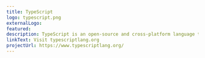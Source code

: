 ```yaml
---
title: TypeScript
logo: typescript.png
externalLogo:
featured:
description: TypeScript is an open-source and cross-platform language that builds on JavaScript by adding static types and type-checking. Types provide a way to describe the shape of an object, and allow TypeScript to validate your code before it runs. These types are also leveraged to power first-class editing experiences for TypeScript and JavaScript users alike, and for better documentation.
linkText: Visit typescriptlang.org
projectUrl: https://www.typescriptlang.org/
---
```

